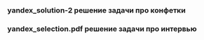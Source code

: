 ### yandex_solution-2 решение задачи про конфетки
### yandex_selection.pdf решение задачи про интервью
